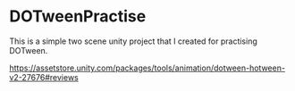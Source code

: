 # DOTweenPractise


This is a simple two scene unity project that I created for practising DOTween.


https://assetstore.unity.com/packages/tools/animation/dotween-hotween-v2-27676#reviews
